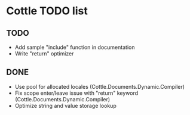 Cottle TODO list
================

TODO
----

- Add sample "include" function in documentation
- Write "return" optimizer

DONE
----

- Use pool for allocated locales (Cottle.Documents.Dynamic.Compiler)
- Fix scope enter/leave issue with "return" keyword (Cottle.Documents.Dynamic.Compiler)
- Optimize string and value storage lookup
